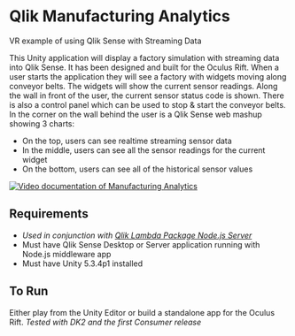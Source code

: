 # Qlik Manufacturing Analytics
VR example of using Qlik Sense with Streaming Data

This Unity application will display a factory simulation with streaming data into Qlik Sense. 
It has been designed and built for the Oculus Rift. 
When a user starts the application they will see a factory with widgets moving along conveyor belts. 
The widgets will show the current sensor readings.
Along the wall in front of the user, the current sensor status code is shown. There is also a control panel which can be used to stop & start the conveyor belts.
In the corner on the wall behind the user is a Qlik Sense web mashup showing 3 charts: 
- On the top, users can see realtime streaming sensor data
- In the middle, users can see all the sensor readings for the current widget
- On the bottom, users can see all of the historical sensor values

[![Video documentation of Manufacturing Analytics](https://img.youtube.com/vi/VwbG20pvPzY/0.jpg)](https://www.youtube.com/watch?v=VwbG20pvPzY)

## Requirements
- *Used in conjunction with  [Qlik Lambda Package Node.js Server](https://github.com/ImmersiveAnalytics/LambdaPackage)*
- Must have Qlik Sense Desktop or Server application running with Node.js middleware app
- Must have Unity 5.3.4p1 installed

## To Run
Either play from the Unity Editor or build a standalone app for the Oculus Rift.
*Tested with DK2 and the first Consumer release*
